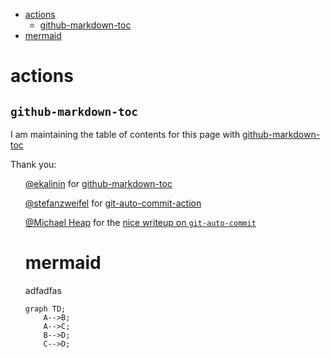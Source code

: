 <!--ts-->
* [actions](#actions)
   * [github-markdown-toc](#github-markdown-toc)
* [mermaid](#mermaid)
<!--te-->


# actions

## `github-markdown-toc`

I am maintaining the table of contents for this page with [github-markdown-toc](https://github.com/ekalinin/github-markdown-toc.git)

Thank you:

<ul>

[@ekalinin](https://github.com/ekalinin) for [github-markdown-toc](https://github.com/ekalinin/github-markdown-toc)

[@stefanzweifel](https://github.com/stefanzweifel) for [git-auto-commit-action](https://github.com/stefanzweifel/git-auto-commit-action)

[@Michael Heap](https://michaelheap.com/) for the [nice writeup on `git-auto-commit`](https://michaelheap.com/git-auto-commit/)



# mermaid

adfadfas

```mermaid
graph TD;
    A-->B;
    A-->C;
    B-->D;
    C-->D;
```


